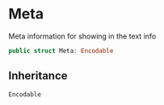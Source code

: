 # Meta

Meta information for showing in the text info

``` swift
public struct Meta: Encodable
```

## Inheritance

`Encodable`
